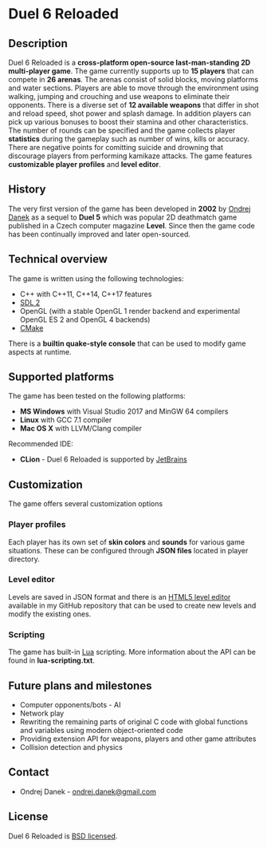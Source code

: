 # Duel 6 Reloaded

## Description
Duel 6 Reloaded is a **cross-platform open-source last-man-standing 2D multi-player game**. The game currently supports up to **15 players** that can compete in **26 arenas**. The arenas consist of solid blocks, moving platforms and water sections. Players are able to move through the environment using walking, jumping and crouching and use weapons to eliminate their opponents. There is a diverse set of **12 available weapons** that differ in shot and reload speed, shot power and splash damage. In addition players can pick up various bonuses to boost their stamina and other characteristics. The number of rounds can be specified and the game collects player **statistics** during the gameplay such as number of wins, kills or accuracy. There are negative points for comitting suicide and drowning that discourage players from performing kamikaze attacks. The game features **customizable player profiles** and **level editor**.

## History

The very first version of the game has been developed in **2002** by [Ondrej Danek](http://www.ondrej-danek.net/en/blog) as a sequel to **Duel 5** which was popular 2D deathmatch game published in a Czech computer magazine **Level**. Since then the game code has been continually improved and later open-sourced.

## Technical overview

The game is written using the following technologies:
- C++ with C++11, C++14, C++17 features
- [SDL 2](www.libsdl.org)
- OpenGL (with a stable OpenGL 1 render backend and experimental OpenGL ES 2 and OpenGL 4 backends)
- [CMake](www.cmake.org)

There is a **builtin quake-style console** that can be used to modify game aspects at runtime.

## Supported platforms

The game has been tested on the following platforms:
- **MS Windows** with Visual Studio 2017 and MinGW 64 compilers
- **Linux** with GCC 7.1 compiler
- **Mac OS X** with LLVM/Clang compiler

Recommended IDE:
- **CLion** - Duel 6 Reloaded is supported by [JetBrains](https://www.jetbrains.com/?from=Duel6Reloaded)

## Customization

The game offers several customization options

### Player profiles

Each player has its own set of **skin colors** and **sounds** for various game situations. These can be configured through **JSON files** located in player directory.

### Level editor

Levels are saved in JSON format and there is an [HTML5 level editor](https://github.com/odanek/duel6r-editor) available in my GitHub repository that can be used to create new levels and modify the existing ones.

### Scripting

The game has built-in [Lua](https://www.lua.org/home.html) scripting. More information about the API can be found in **lua-scripting.txt**.

## Future plans and milestones

- Computer opponents/bots - AI
- Network play
- Rewriting the remaining parts of original C code with global functions and variables using modern object-oriented code
- Providing extension API for weapons, players and other game attributes
- Collision detection and physics

## Contact

- Ondrej Danek - [ondrej.danek@gmail.com](mailto:ondrej.danek@gmail.com)

## License

Duel 6 Reloaded is [BSD licensed](https://github.com/odanek/duel6r/blob/master/LICENSE).
